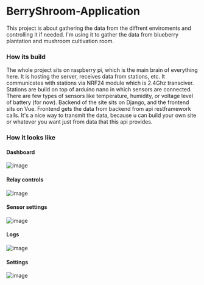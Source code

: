 # BerryShroom-Application
This project is about gathering the data from the diffrent enviroments and controlling it if needed. I'm using it to gather the data from blueberry plantation and mushroom cultivation room.

### How its build
The whole project sits on raspberry pi, which is the main brain of everything here. It is hosting the server, receives data from stations, etc. It communicates with stations via NRF24 module which is 2.4Ghz transciver. Stations are build on top of arduino nano in which sensors are connected. There are few types of sensors like temperature, humidity, or voltage level of battery (for now). Backend of the site sits on Django, and the frontend sits on Vue. Frontend gets the data from backend from api restframework calls. It's a nice way to transmit the data, because u can build your own site or whatever you want just from data that this api provides.


### How it looks like
#### Dashboard
![image](https://user-images.githubusercontent.com/77162184/177606929-e6978f9b-b584-4aad-98f8-5f89be15eb1e.png)
#### Relay controls
![image](https://user-images.githubusercontent.com/77162184/177607893-765a3c93-3937-419b-a357-7bafa7a02817.png)
#### Sensor settings
![image](https://user-images.githubusercontent.com/77162184/177608070-030ec8db-1244-4ab5-bef4-09ff5dadb9d3.png)
#### Logs 
![image](https://user-images.githubusercontent.com/77162184/177608163-7fb89ab5-2f84-41ca-8628-9452b2a6014c.png)
#### Settings
![image](https://user-images.githubusercontent.com/77162184/177608238-8760dcd8-f99e-449d-8923-d113ab1ea0f0.png)
